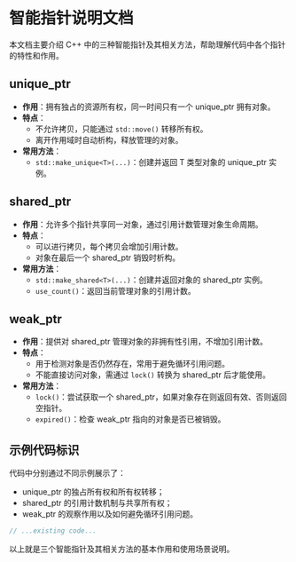 # 智能指针说明文档

本文档主要介绍 C++ 中的三种智能指针及其相关方法，帮助理解代码中各个指针的特性和作用。

## unique_ptr
- **作用**：拥有独占的资源所有权，同一时间只有一个 unique_ptr 拥有对象。
- **特点**：
  - 不允许拷贝，只能通过 `std::move()` 转移所有权。
  - 离开作用域时自动析构，释放管理的对象。
- **常用方法**：
  - `std::make_unique<T>(...)`：创建并返回 T 类型对象的 unique_ptr 实例。

## shared_ptr
- **作用**：允许多个指针共享同一对象，通过引用计数管理对象生命周期。
- **特点**：
  - 可以进行拷贝，每个拷贝会增加引用计数。
  - 对象在最后一个 shared_ptr 销毁时析构。
- **常用方法**：
  - `std::make_shared<T>(...)`：创建并返回对象的 shared_ptr 实例。
  - `use_count()`：返回当前管理对象的引用计数。

## weak_ptr
- **作用**：提供对 shared_ptr 管理对象的非拥有性引用，不增加引用计数。
- **特点**：
  - 用于检测对象是否仍然存在，常用于避免循环引用问题。
  - 不能直接访问对象，需通过 `lock()` 转换为 shared_ptr 后才能使用。
- **常用方法**：
  - `lock()`：尝试获取一个 shared_ptr，如果对象存在则返回有效、否则返回空指针。
  - `expired()`：检查 weak_ptr 指向的对象是否已被销毁。

## 示例代码标识
代码中分别通过不同示例展示了：
- unique_ptr 的独占所有权和所有权转移；
- shared_ptr 的引用计数机制与共享所有权；
- weak_ptr 的观察作用以及如何避免循环引用问题。

```cpp
// ...existing code...
```

以上就是三个智能指针及其相关方法的基本作用和使用场景说明。

